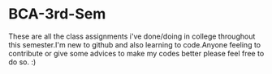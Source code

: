 # BCA-3rd-Sem
These are all the class assignments i've done/doing in college throughout this semester.I'm new to github and also learning to code.Anyone feeling to contribute or give some advices to make my codes better please feel free to do so. :)
